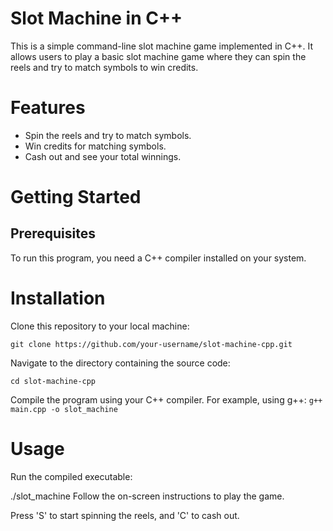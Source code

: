 # Slot Machine in C++

This is a simple command-line slot machine game implemented in C++. It allows users to play a basic slot machine game where they can spin the reels and try to match symbols to win credits.

# Features

* Spin the reels and try to match symbols.
* Win credits for matching symbols.
* Cash out and see your total winnings.


# Getting Started

## Prerequisites
To run this program, you need a C++ compiler installed on your system.

# Installation
Clone this repository to your local machine:

`
git clone https://github.com/your-username/slot-machine-cpp.git
`

Navigate to the directory containing the source code:

`
cd slot-machine-cpp
`

Compile the program using your C++ compiler. For example, using g++:
`
g++ main.cpp -o slot_machine
`

# Usage
Run the compiled executable:

./slot_machine
Follow the on-screen instructions to play the game.

Press 'S' to start spinning the reels, and 'C' to cash out.
